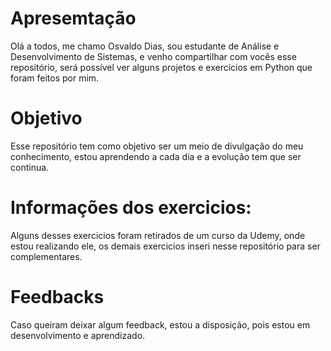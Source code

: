 # Apresemtação

Olá a todos, me chamo Osvaldo Dias, sou estudante de Análise e Desenvolvimento de Sistemas, e venho compartilhar com vocês esse repositório, será possível ver alguns projetos e exercícios em Python que foram feitos por mim. 

# Objetivo

Esse repositório tem como objetivo ser um meio de divulgação do meu conhecimento, estou aprendendo a cada dia e a evolução tem que ser continua. 

# Informações dos exercicios:

Alguns desses exercicios foram retirados de um curso da Udemy, onde estou realizando ele, os demais exercicios inseri nesse repositório para ser complementares. 

# Feedbacks

Caso queiram deixar algum feedback, estou a disposição, pois estou em desenvolvimento e aprendizado. 








